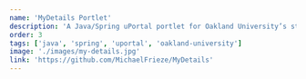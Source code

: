 ```yaml
---
name: 'MyDetails Portlet'
description: 'A Java/Spring uPortal portlet for Oakland University’s student portal. I thought I would list this here since I mentioned working there in my introduction blog post. '
order: 3
tags: ['java', 'spring', 'uportal', 'oakland-university']
image: './images/my-details.jpg'
link: 'https://github.com/MichaelFrieze/MyDetails'
---
```

